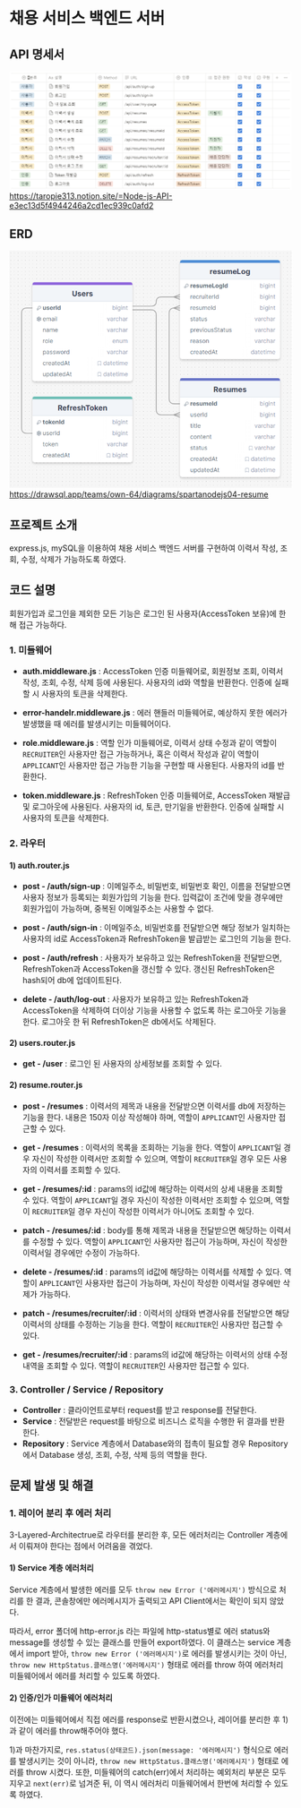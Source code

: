 # 채용 서비스 백엔드 서버

## API 명세서
![ex_screenshot](./API.png)
https://taropie313.notion.site/=Node-js-API-e3ec13d5f4944246a2cd1ec939c0afd2

## ERD
![ex_screenshot](./ERD_edited.png)
https://drawsql.app/teams/own-64/diagrams/spartanodejs04-resume

## 프로젝트 소개
express.js, mySQL을 이용하여 채용 서비스 백엔드 서버를 구현하여 이력서 작성, 조회, 수정, 삭제가 가능하도록 하였다.

## 코드 설명
회원가입과 로그인을 제외한 모든 기능은 로그인 된 사용자(AccessToken 보유)에 한해 접근 가능하다.
### 1. 미들웨어
- **auth.middleware.js** : AccessToken 인증 미들웨어로, 회원정보 조회, 이력서 작성, 조회, 수정, 삭제 등에 사용된다. 사용자의 id와 역할을 반환한다. 인증에 실패할 시 사용자의 토큰을 삭제한다.

- **error-handelr.middleware.js** : 에러 핸들러 미들웨어로, 예상하지 못한 에러가 발생했을 때 에러를 발생시키는 미들웨어이다.

- **role.middleware.js** : 역할 인가 미들웨어로, 이력서 상태 수정과 같이 역할이 ```RECRUITER```인 사용자만 접근 가능하거나, 혹은 이력서 작성과 같이 역할이 ```APPLICANT```인 사용자만 접근 가능한 기능을 구현할 때 사용된다. 사용자의 id를 반환한다.

- **token.middleware.js** : RefreshToken 인증 미들웨어로, AccessToken 재발급 및 로그아웃에 사용된다. 사용자의 id, 토큰, 만기일을 반환한다. 인증에 실패할 시 사용자의 토큰을 삭제한다.

### 2. 라우터
#### 1) auth.router.js
- **post - /auth/sign-up** : 이메일주소, 비밀번호, 비밀번호 확인, 이름을 전달받으면 사용자 정보가 등록되는 회원가입의 기능을 한다. 입력값이 조건에 맞을 경우에만 회원가입이 가능하며, 중복된 이메일주소는 사용할 수 없다.

- **post - /auth/sign-in** : 이메일주소, 비밀번호를 전달받으면 해당 정보가 일치하는 사용자의 id로 AccessToken과 RefreshToken을 발급받는 로그인의 기능을 한다. 

- **post - /auth/refresh** : 사용자가 보유하고 있는 RefreshToken을 전달받으면, RefreshToken과 AccessToken을 갱신할 수 있다. 갱신된 RefreshToken은 hash되어 db에 업데이트된다.

- **delete - /auth/log-out** : 사용자가 보유하고 있는 RefreshToken과 AccessToken을 삭제하여 더이상 기능을 사용할 수 없도록 하는 로그아웃 기능을 한다. 로그아웃 한 뒤 RefreshToken은 db에서도 삭제된다.

#### 2) users.router.js
- **get - /user** : 로그인 된 사용자의 상세정보를 조회할 수 있다.

#### 2) resume.router.js
- **post - /resumes** : 이력서의 제목과 내용을 전달받으면 이력서를 db에 저장하는 기능을 한다. 내용은 150자 이상 작성해야 하며, 역할이 ```APPLICANT```인 사용자만 접근할 수 있다.

- **get - /resumes** : 이력서의 목록을 조회하는 기능을 한다. 역할이 ```APPLICANT```일 경우 자신이 작성한 이력서만 조회할 수 있으며, 역할이 ```RECRUITER```일 경우 모든 사용자의 이력서를 조회할 수 있다.

- **get - /resumes/:id** : params의 id값에 해당하는 이력서의 상세 내용을 조회할 수 있다. 역할이 ```APPLICANT```일 경우 자신이 작성한 이력서만 조회할 수 있으며, 역할이 ```RECRUITER```일 경우 자신이 작성한 이력서가 아니어도 조회할 수 있다.

- **patch - /resumes/:id** : body를 통해 제목과 내용을 전달받으면 해당하는 이력서를 수정할 수 있다. 역할이 ```APPLICANT```인 사용자만 접근이 가능하며, 자신이 작성한 이력서일 경우에만 수정이 가능하다.

- **delete - /resumes/:id** : params의 id값에 해당하는 이력서를 삭제할 수 있다. 역할이 ```APPLICANT```인 사용자만 접근이 가능하며, 자신이 작성한 이력서일 경우에만 삭제가 가능하다. 

- **patch - /resumes/recruiter/:id** : 이력서의 상태와 변경사유를 전달받으면 해당 이력서의 상태를 수정하는 기능을 한다. 역할이 ```RECRUITER```인 사용자만 접근할 수 있다.
- **get - /resumes/recruiter/:id** : params의 id값에 해당하는 이력서의 상태 수정내역을 조회할 수 있다. 역할이 ```RECRUITER```인 사용자만 접근할 수 있다.


### 3. Controller / Service / Repository
- **Controller** : 클라이언트로부터 request를 받고 response를 전달한다.
- **Service** : 전달받은 request를 바탕으로 비즈니스 로직을 수행한 뒤 결과를 반환한다.
- **Repository** : Service 계층에서 Database와의 접촉이 필요할 경우 Repository에서 Database 생성, 조회, 수정, 삭제 등의 역할을 한다.

## 문제 발생 및 해결
### 1. 레이어 분리 후 에러 처리
3-Layered-Architectrue로 라우터를 분리한 후, 모든 에러처리는 Controller 계층에서 이뤄져야 한다는 점에서 어려움을 겪었다.
#### 1) Service 계층 에러처리
Service 계층에서 발생한 에러를 모두 ```throw new Error ('에러메시지')``` 방식으로 처리를 한 결과, 콘솔창에만 에러메시지가 출력되고 API Client에서는 확인이 되지 않았다.

따라서, error 폴더에 http-error.js 라는 파일에 http-status별로 에러 status와 message를 생성할 수 있는 클래스를 만들어 export하였다. 이 클래스는 service 계층에서 import 받아, ```throw new Error ('에러메시지')```로 에러를 발생시키는 것이 아닌, ```throw new HttpStatus.클래스명('에러메시지')``` 형태로 에러를 throw 하여 에러처리 미들웨어에서 에러를 처리할 수 있도록 하였다.

#### 2) 인증/인가 미들웨어 에러처리
이전에는 미들웨어에서 직접 에러를 response로 반환시켰으나, 레이어를 분리한 후 1)과 같이 에러를 throw해주어야 했다.

1)과 마찬가지로, ```res.status(상태코드).json(message: '에러메시지')``` 형식으로 에러를 발생시키는 것이 아니라, ```throw new HttpStatus.클래스명('에러메시지')``` 형태로 에러를 throw 시켰다. 또한, 미들웨어의 catch(err)에서 처리하는 예외처리 부분은 모두 지우고 ```next(err)```로 넘겨준 뒤, 이 역시 에러처리 미들웨어에서 한번에 처리할 수 있도록 하였다.